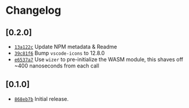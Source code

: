 # Changelog

## \[0.2.0]

- [`13a122c`](https://github.com/crabnebula-dev/file-icons/commit/13a122c03961a084fc1aaeee5cc7990d03df2d42) Update NPM metadata & Readme
- [`39c81f6`](https://github.com/crabnebula-dev/file-icons/commit/39c81f6ee75582924b9a97954428aee8e95d52c0) Bump `vscode-icons` to 12.8.0
- [`e6537a7`](https://github.com/crabnebula-dev/file-icons/commit/e6537a769e65b5e892d79501fdb5a6092a63ba32) Use `wizer` to pre-initialize the WASM module, this shaves off ~400 nanoseconds from each call

## \[0.1.0]

- [`868eb7b`](https://github.com/crabnebula-dev/file-icons/commit/868eb7b4a33ce0acf4996d57becb859539cabc0f) Initial release.

